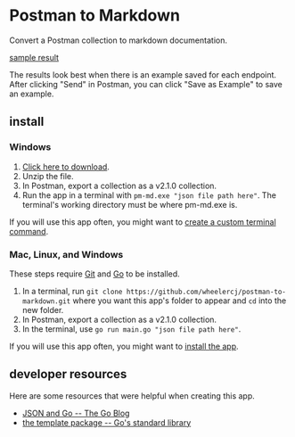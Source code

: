 # Postman to Markdown

Convert a Postman collection to markdown documentation.

[sample result](samples/calendar%20API%20v1.md)

The results look best when there is an example saved for each endpoint. After clicking "Send" in Postman, you can click "Save as Example" to save an example.

## install

### Windows

1. [Click here to download](https://github.com/wheelercj/postman-to-markdown/releases/download/v0.0.1/pm-md.zip).
2. Unzip the file.
3. In Postman, export a collection as a v2.1.0 collection.
4. Run the app in a terminal with `pm-md.exe "json file path here"`. The terminal's working directory must be where pm-md.exe is.

If you will use this app often, you might want to [create a custom terminal command](https://wheelercj.github.io/notes/pages/20220320181252.html).

### Mac, Linux, and Windows

These steps require [Git](https://git-scm.com/) and [Go](https://go.dev/) to be installed.

1. In a terminal, run `git clone https://github.com/wheelercj/postman-to-markdown.git` where you want this app's folder to appear and `cd` into the new folder.
2. In Postman, export a collection as a v2.1.0 collection.
3. In the terminal, use `go run main.go "json file path here"`.

If you will use this app often, you might want to [install the app](https://go.dev/doc/tutorial/compile-install).

## developer resources

Here are some resources that were helpful when creating this app.

* [JSON and Go -- The Go Blog](https://go.dev/blog/json)
* [the template package -- Go's standard library](https://pkg.go.dev/text/template)
